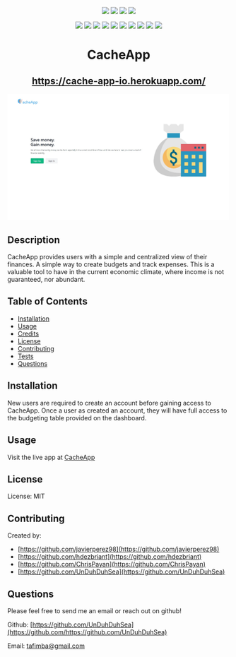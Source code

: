 <p align="center">
    <img src="https://img.shields.io/github/repo-size/UnDuhDuhSea/CacheApp" />
    <img src="https://img.shields.io/github/languages/top/UnDuhDuhSea/CacheApp"  />
    <img src="https://img.shields.io/github/issues/UnDuhDuhSea/CacheApp" />
    <img src="https://img.shields.io/github/last-commit/UnDuhDuhSea/CacheApp" />
</p>
  
<p align="center">
    <img src="https://img.shields.io/badge/Javascript-yellow" />
    <img src="https://img.shields.io/badge/express-orange" />
    <img src="https://img.shields.io/badge/Sequelize-blue"  />
    <img src="https://img.shields.io/badge/mySQL-grey"  />
    <img src="https://img.shields.io/badge/dotenv-green" />
    <img src="https://img.shields.io/badge/Tailwind_CSS-red" />
    <img src="https://img.shields.io/badge/jQuery-green" />
    <img src="https://img.shields.io/badge/Heroku-blue" />
    <img src="https://img.shields.io/badge/Node.js-purple">
    <img src="https://img.shields.io/badge/license-MIT-blue" />
</p>

<h1 align="center">CacheApp</h1>

<a href="https://cache-app-io.herokuapp.com/"><h2 align="center">https://cache-app-io.herokuapp.com/</h2></a>

![CacheApp](public/imgs/cacheApp-README-img.jpg)

## Description

CacheApp provides users with a simple and centralized view of their finances. A simple way to create budgets and track expenses. This is a valuable tool to have in the current economic climate, where income is not guaranteed, nor abundant.

## Table of Contents

- [Installation](#installation)
- [Usage](#usage)
- [Credits](#credits)
- [License](#license)
- [Contributing](#contributing)
- [Tests](#tests)
- [Questions](#questions)

## Installation

New users are required to create an account before gaining access to CacheApp. Once a user as created an account, they will have full access to the budgeting table provided on the dashboard.

## Usage

Visit the live app at <a href="https://cache-app-io.herokuapp.com/">CacheApp</a>

## License

License: MIT

## Contributing

Created by:

- [https://github.com/javierperez98](https://github.com/javierperez98)<br />
- [https://github.com/hdezbriant](https://github.com/hdezbriant)<br />
- [https://github.com/ChrisPayan](https://github.com/ChrisPayan)<br />
- [https://github.com/UnDuhDuhSea](https://github.com/UnDuhDuhSea)

## Questions

Please feel free to send me an email or reach out on github!

Github: [https://github.com/UnDuhDuhSea](https://github.com/https://github.com/UnDuhDuhSea)

Email: [tafimba@gmail.com](https://github.com/tafimba@gmail.com)
